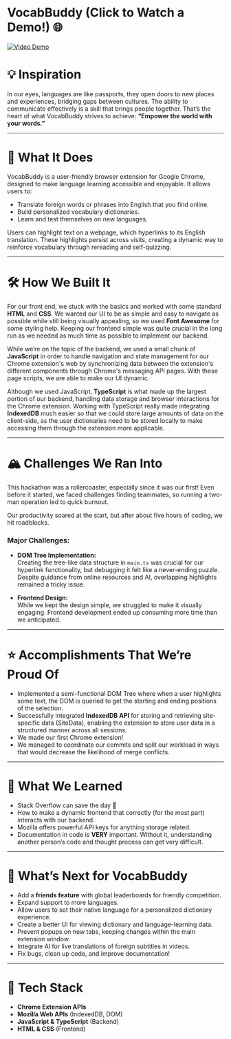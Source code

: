 # VocabBuddy (Click to Watch a Demo!) 🌐  
[![Video Demo](https://img.youtube.com/vi/iLDRERtZa4Y/0.jpg)](https://youtu.be/iLDRERtZa4Y)

# 💡 **Inspiration**  
In our eyes, languages are like passports, they open doors to new places and experiences, bridging gaps between cultures. The ability to communicate effectively is a skill that brings people together. That’s the heart of what VocabBuddy strives to achieve: **“Empower the world with your words.”**

---

# 🤔 **What It Does**  
VocabBuddy is a user-friendly browser extension for Google Chrome, designed to make language learning accessible and enjoyable. It allows users to:  
- Translate foreign words or phrases into English that you find online.  
- Build personalized vocabulary dictionaries.  
- Learn and test themselves on new languages.

Users can highlight text on a webpage, which hyperlinks to its English translation. These highlights persist across visits, creating a dynamic way to reinforce vocabulary through rereading and self-quizzing.

---

# 🛠️ **How We Built It**  
For our front end, we stuck with the basics and worked with some standard **HTML** and **CSS**. We wanted our UI to be as simple and easy to navigate as possible while still being visually appealing, so we used **Font Awesome** for some styling help. Keeping our frontend simple was quite crucial in the long run as we needed as much time as possible to implement our backend.

While we’re on the topic of the backend, we used a small chunk of **JavaScript** in order to handle navigation and state management for our Chrome extension's web by synchronizing data between the extension's different components through Chrome's messaging API pages. With these page scripts, we are able to make our UI dynamic.

Although we used JavaScript, **TypeScript** is what made up the largest portion of our backend, handling data storage and browser interactions for the Chrome extension. Working with TypeScript really made integrating **IndexedDB** much easier so that we could store large amounts of data on the client-side, as the user dictionaries need to be stored locally to make accessing them through the extension more applicable.

---

# 🏔️ **Challenges We Ran Into**  
This hackathon was a rollercoaster, especially since it was our first! Even before it started, we faced challenges finding teammates, so running a two-man operation led to quick burnout.  

Our productivity soared at the start, but after about five hours of coding, we hit roadblocks.  

### Major Challenges:
- **DOM Tree Implementation:**  
  Creating the tree-like data structure in `main.ts` was crucial for our hyperlink functionality, but debugging it felt like a never-ending puzzle. Despite guidance from online resources and AI, overlapping highlights remained a tricky issue.  

- **Frontend Design:**  
  While we kept the design simple, we struggled to make it visually engaging. Frontend development ended up consuming more time than we anticipated.

---

# ⭐ **Accomplishments That We’re Proud Of**  
- Implemented a semi-functional DOM Tree where when a user highlights some text, the DOM is queried to get the starting and ending positions of the selection.
- Successfully integrated **IndexedDB API** for storing and retrieving site-specific data (SiteData), enabling the extension to store user data in a structured manner across all sessions.
- We made our first Chrome extension!
- We managed to coordinate our commits and split our workload in ways that would decrease the likelihood of merge conflicts.

---

# 🧠 **What We Learned**  
- Stack Overflow can save the day 🙏
- How to make a dynamic frontend that correctly (for the most part) interacts with our backend.
- Mozilla offers powerful API keys for anything storage related.
- Documentation in code is **VERY** important. Without it, understanding another person’s code and thought process can get very difficult.

---

# 🔮 **What’s Next for VocabBuddy**  
- Add a **friends feature** with global leaderboards for friendly competition.  
- Expand support to more languages.  
- Allow users to set their native language for a personalized dictionary experience.  
- Create a better UI for viewing dictionary and language-learning data.  
- Prevent popups on new tabs, keeping changes within the main extension window.  
- Integrate AI for live translations of foreign subtitles in videos.  
- Fix bugs, clean up code, and improve documentation!

---

# 🤝 **Tech Stack**  
- **Chrome Extension APIs**  
- **Mozilla Web APIs** (IndexedDB, DOM)  
- **JavaScript & TypeScript** (Backend)  
- **HTML & CSS** (Frontend)  
